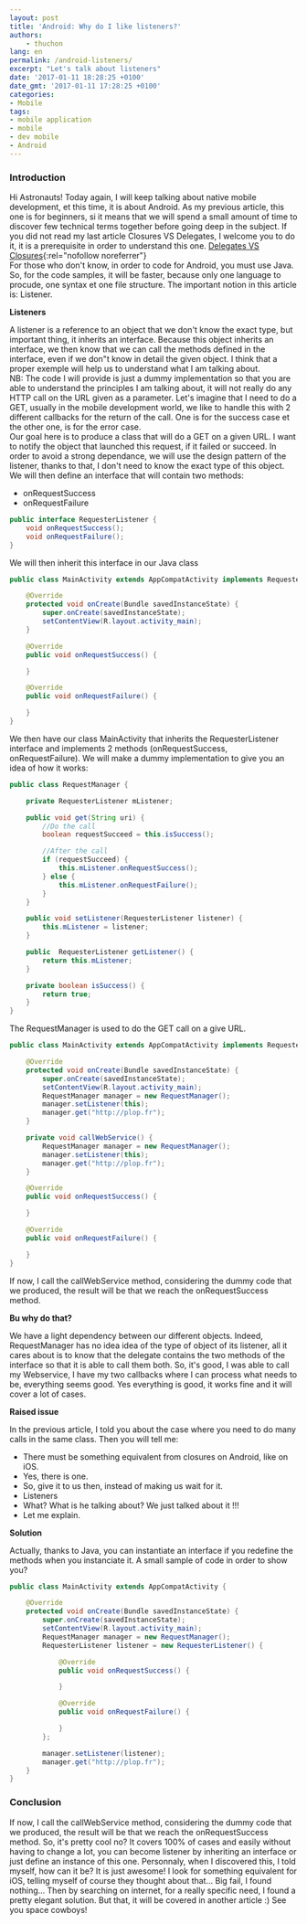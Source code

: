 ```yaml
---
layout: post
title: 'Android: Why do I like listeners?'
authors:
    - thuchon
lang: en
permalink: /android-listeners/
excerpt: "Let's talk about listeners"
date: '2017-01-11 18:28:25 +0100'
date_gmt: '2017-01-11 17:28:25 +0100'
categories:
- Mobile
tags:
- mobile application
- mobile
- dev mobile
- Android
---
```

### Introduction

Hi Astronauts! Today again, I will keep talking about native mobile development, et this time, it is about Android. As my previous article, this one is for beginners, si it means that we will spend a small amount of time to discover few technical terms together before going deep in the subject. If you did not read my last article Closures VS Delegates, I welcome you to do it, it is a prerequisite in order to understand this one. [Delegates VS Closures](https://blog.eleven-labs.com/en/delegates-closures/){:rel="nofollow noreferrer"}<br />
For those who don't know, in order to code for Android, you must use Java. So, for the code samples, it will be faster, because only one language to procude, one syntax et one file structure. The important notion in this article is: Listener.

**Listeners**

A listener is a reference to an object that we don't know the exact type, but important thing, it inherits an interface. Because this object inherits an interface, we then know that we can call the methods defined in the interface, even if we don"t know in detail the given object. I think that a proper exemple will help us to understand what I am talking about.<br/>
NB: The code I will provide is just a dummy implementation so that you are able to understand the principles I am talking about, it will not really do any HTTP call on the URL given as a parameter. Let's imagine that I need to do a GET, usually in the mobile development world, we like to handle this with 2 different callbacks for the return of the call. One is for the success case et the other one, is for the error case.<br/>
Our goal here is to produce a class that will do a GET on a given URL. I want to notify the object that launched this request, if it failed or succeed. In order to avoid a strong dependance, we will use the design pattern of the listener, thanks to that, I don't need to know the exact type of this object. We will then define an interface that will contain two methods:
- onRequestSuccess
- onRequestFailure

```Java
public interface RequesterListener {
    void onRequestSuccess();
    void onRequestFailure();
}
```

We will then inherit this interface in our Java class

```Java
public class MainActivity extends AppCompatActivity implements RequesterListener {

    @Override
    protected void onCreate(Bundle savedInstanceState) {
        super.onCreate(savedInstanceState);
        setContentView(R.layout.activity_main);
    }

    @Override
    public void onRequestSuccess() {

    }

    @Override
    public void onRequestFailure() {

    }
}
```

We then have our class MainActivity that inherits the RequesterListener interface and implements 2 methods (onRequestSuccess, onRequestFailure). We will make a dummy implementation to give you an idea of how it works:

```Java
public class RequestManager {

    private RequesterListener mListener;

    public void get(String uri) {
        //Do the call
        boolean requestSucceed = this.isSuccess();

        //After the call
        if (requestSucceed) {
            this.mListener.onRequestSuccess();
        } else {
            this.mListener.onRequestFailure();
        }
    }

    public void setListener(RequesterListener listener) {
        this.mListener = listener;
    }

    public  RequesterListener getListener() {
        return this.mListener;
    }

    private boolean isSuccess() {
        return true;
    }
}
```

The RequestManager is used to do the GET call on a give URL.

```Java
public class MainActivity extends AppCompatActivity implements RequesterListener {

    @Override
    protected void onCreate(Bundle savedInstanceState) {
        super.onCreate(savedInstanceState);
        setContentView(R.layout.activity_main);
        RequestManager manager = new RequestManager();
        manager.setListener(this);
        manager.get("http://plop.fr");
    }

    private void callWebService() {
        RequestManager manager = new RequestManager();
        manager.setListener(this);
        manager.get("http://plop.fr");
    }

    @Override
    public void onRequestSuccess() {

    }

    @Override
    public void onRequestFailure() {

    }
}
```

If now, I call the callWebService method, considering the dummy code that we produced, the result will be that we reach the onRequestSuccess method.

**Bu why do that?**

We have a light dependency between our different objects. Indeed, RequestManager has no idea idea of the type of object of its listener, all it cares about is to know that the delegate contains the two methods of the interface so that it is able to call them both. So, it's good, I was able to call my Webservice, I have my two callbacks where I can process what needs to be, everything seems good. Yes everything is good, it works fine and it will cover a lot of cases.

**Raised issue**

In the previous article, I told you about the case where you need to do many calls in the same class. Then you will tell me:
- There must be something equivalent from closures on Android, like on iOS.
- Yes, there is one.
- So, give it to us then, instead of making us wait for it.
- Listeners
- What? What is he talking about? We just talked about it !!!
- Let me explain.

**Solution**

Actually, thanks to Java, you can instantiate an interface if you redefine the methods when you instanciate it. A small sample of code in order to show you?

```Java
public class MainActivity extends AppCompatActivity {

    @Override
    protected void onCreate(Bundle savedInstanceState) {
        super.onCreate(savedInstanceState);
        setContentView(R.layout.activity_main);
        RequestManager manager = new RequestManager();
        RequesterListener listener = new RequesterListener() {

            @Override
            public void onRequestSuccess() {

            }

            @Override
            public void onRequestFailure() {

            }
        };

        manager.setListener(listener);
        manager.get("http://plop.fr");
    }
}
```
### Conclusion

If now, I call the callWebService method, considering the dummy code that we produced, the result will be that we reach the onRequestSuccess method. So, it's pretty cool no? It covers 100% of cases and easily without having to change a lot, you can become listener by inheriting an interface or just define an instance of this one. Personnaly, when I discovered this, I told myself, how can it be? It is just awesome! I look for something equivalent for iOS, telling myself of course they thought about that... Big fail, I found nothing... Then by searching on internet, for a really specific need, I found a pretty elegant solution. But that, it will be covered in another article :) See you space cowboys!
